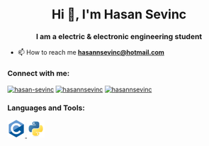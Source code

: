 <h1 align="center">Hi 👋, I'm Hasan Sevinc</h1>
<h3 align="center">I am a electric & electronic engineering student</h3>



- 📫 How to reach me **hasannsevinc@hotmail.com**

<h3 align="left">Connect with me:</h3>
<p align="left">
<a href="https://linkedin.com/in/hasan-sevinc" target="blank"><img align="center" src="https://raw.githubusercontent.com/rahuldkjain/github-profile-readme-generator/master/src/images/icons/Social/linked-in-alt.svg" alt="hasan-sevinc" height="30" width="40" /></a>
<a href="https://instagram.com/hasanssevinc" target="blank"><img align="center" src="https://raw.githubusercontent.com/rahuldkjain/github-profile-readme-generator/master/src/images/icons/Social/instagram.svg" alt="hasannsevinc" height="30" width="40" /></a>
<a href="https://www.leetcode.com/hasannsevinc" target="blank"><img align="center" src="https://raw.githubusercontent.com/rahuldkjain/github-profile-readme-generator/master/src/images/icons/Social/leet-code.svg" alt="hasannsevinc" height="30" width="40" /></a>
</p>

<h3 align="left">Languages and Tools:</h3>
<p align="left"> <a href="https://www.cprogramming.com/" target="_blank" rel="noreferrer"> <img src="https://raw.githubusercontent.com/devicons/devicon/master/icons/c/c-original.svg" alt="c" width="40" height="40"/> </a> <a href="https://www.python.org" target="_blank" rel="noreferrer"> <img src="https://raw.githubusercontent.com/devicons/devicon/master/icons/python/python-original.svg" alt="python" width="40" height="40"/> </a> </p>

